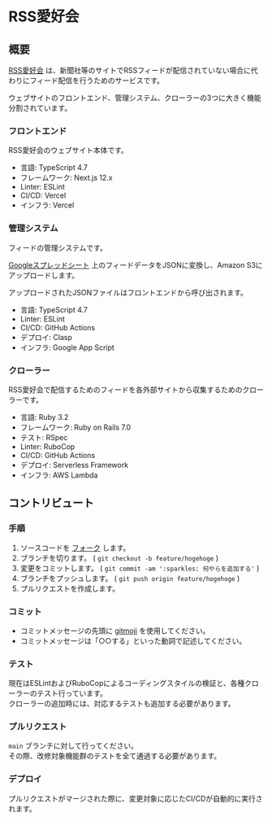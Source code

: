 # RSS愛好会

## 概要

[RSS愛好会](https://rss.wor.jp/) は、新聞社等のサイトでRSSフィードが配信されていない場合に代わりにフィード配信を行うためのサービスです。

ウェブサイトのフロントエンド、管理システム、クローラーの3つに大きく機能分割されています。

### フロントエンド

RSS愛好会のウェブサイト本体です。

- 言語: TypeScript 4.7
- フレームワーク: Next.js 12.x
- Linter: ESLint
- CI/CD: Vercel
- インフラ: Vercel

### 管理システム

フィードの管理システムです。

[Googleスプレッドシート](https://docs.google.com/spreadsheets/d/1TZf0LKn42hoE-5Q2y0gnhJY4Gsju_wcVw4zW6CLBbU8/edit?usp=sharing) 上のフィードデータをJSONに変換し、Amazon S3にアップロードします。

アップロードされたJSONファイルはフロントエンドから呼び出されます。

- 言語: TypeScript 4.7
- Linter: ESLint
- CI/CD: GitHub Actions
- デプロイ: Clasp
- インフラ: Google App Script

### クローラー

RSS愛好会で配信するためのフィードを各外部サイトから収集するためのクローラーです。

- 言語: Ruby 3.2
- フレームワーク: Ruby on Rails 7.0
- テスト: RSpec
- Linter: RuboCop
- CI/CD: GitHub Actions
- デプロイ: Serverless Framework
- インフラ: AWS Lambda

## コントリビュート

### 手順

1. ソースコードを [フォーク](https://github.com/aikawame/rsslovers/fork) します。
2. ブランチを切ります。 ( `git checkout -b feature/hogehoge` )
3. 変更をコミットします。 ( `git commit -am ':sparkles: 何やらを追加する'` )
4. ブランチをプッシュします。 ( `git push origin feature/hogehoge` )
5. プルリクエストを作成します。

### コミット

- コミットメッセージの先頭に [gitmoji](https://gitmoji.dev/) を使用してください。
- コミットメッセージは「○○する」といった動詞で記述してください。

### テスト

現在はESLintおよびRuboCopによるコーディングスタイルの検証と、各種クローラーのテスト行っています。  
クローラーの追加時には、対応するテストも追加する必要があります。

### プルリクエスト

`main` ブランチに対して行ってください。  
その際、改修対象機能群のテストを全て通過する必要があります。

### デプロイ

プルリクエストがマージされた際に、変更対象に応じたCI/CDが自動的に実行されます。

